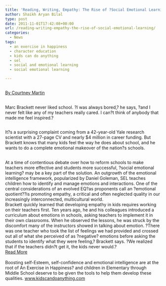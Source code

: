 ```yaml
---
title: 'Reading, Writing, Empathy: The Rise of ?Social Emotional Learning?'
author: Shaikh Aryan Bilal
type: post
date: 2011-11-01T17:42:08+00:00
url: /reading-writing-empathy-the-rise-of-social-emotional-learning/
categories:
  - News
tags:
  - an exercise in happiness
  - character education
  - kids can do anything
  - sel
  - social and emotional learning
  - social emotional learning

---
```

## 

<a title="Reading, Writing, Empathy: The Rise of ?Social Emotional Learning?" href="http://news.yourolivebranch.org/2011/11/01/reading-writing-empathy-the-rise-of-social-emotional-learning/" target="_blank" rel="noopener">By Courtney Martin</a>

## 

Marc Brackett never liked school. ?I was always bored,? he says, ?and I never felt like any of my teachers really cared. I can?t think of anybody that made me feel inspired.?

## 

It?s a surprising complaint coming from a 42-year-old Yale research scientist with a 27-page CV and nearly $4 million in career funding. But Brackett knows that many kids feel the way he does about school, and he wants to do a complete emotional makeover of the nation?s schools.

## 

At a time of contentious debate over how to reform schools to make teachers more effective and students more successful, ?social emotional learning? may be a key part of the solution. An outgrowth of the emotional intelligence framework, popularized by Daniel Goleman, SEL teaches children how to identify and manage emotions and interactions. One of the central considerations of an evolved EQ?as proponents call an ?emotional quotient??is promoting empathy, a critical and often neglected quality in our increasingly interconnected, multicultural world.  
Brackett quickly learned that developing empathy in kids requires working on their teachers first. Ten years ago, he and his colleagues introduced a curriculum about emotions in schools, asking teachers to implement it in their own classrooms. When he observed the lessons, he was struck by the discomfort many of the instructors showed in talking about emotion. ?There was one teacher who took the list of feelings we had provided and crossed out all of what she perceived of as ?negative? emotions before asking the students to identify what they were feeling,? Brackett says. ?We realized that if the teachers didn?t get it, the kids never would.?  
<a title="Reading, Writing, Empathy: The Rise of ?Social Emotional Learning?" href="http://news.yourolivebranch.org/2011/11/01/reading-writing-empathy-the-rise-of-social-emotional-learning/" target="_blank" rel="noopener">Read More</a>  
&nbsp;  
Boosting self-Esteem, self-confidence and emotional intelligence are at the root of An Exercise in Happiness? and children in Elementary through Middle School deserve to be given the tools to help them develop these qualities. <a title="Kids Can Do Anything" href="http://www.kidscandoanything.com" target="_blank" rel="noopener">www.kidscandoanything.com</a>  
&nbsp;